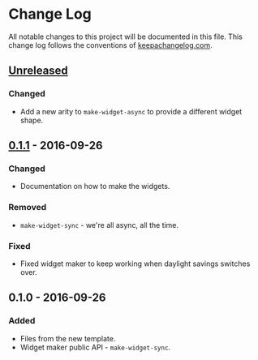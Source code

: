 # Change Log
All notable changes to this project will be documented in this file. This change log follows the conventions of [keepachangelog.com](http://keepachangelog.com/).

## [Unreleased]
### Changed
- Add a new arity to `make-widget-async` to provide a different widget shape.

## [0.1.1] - 2016-09-26
### Changed
- Documentation on how to make the widgets.

### Removed
- `make-widget-sync` - we're all async, all the time.

### Fixed
- Fixed widget maker to keep working when daylight savings switches over.

## 0.1.0 - 2016-09-26
### Added
- Files from the new template.
- Widget maker public API - `make-widget-sync`.

[Unreleased]: https://github.com/your-name/clojurescript-tdd-application/compare/0.1.1...HEAD
[0.1.1]: https://github.com/your-name/clojurescript-tdd-application/compare/0.1.0...0.1.1

